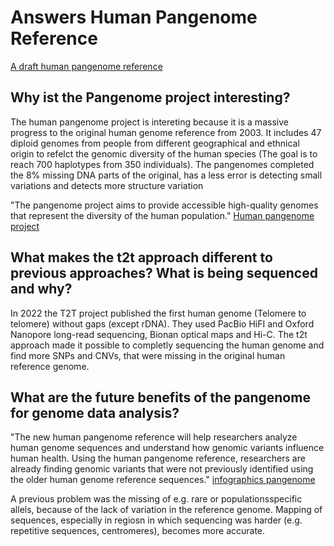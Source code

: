 # Answers Human Pangenome Reference 
[A draft human pangenome reference](https://doi.org/10.1038/s41586-023-05896-x) 

## Why ist the Pangenome project interesting?
The human pangenome project is intereting because it is a massive progress to the original human genome reference from 2003. It includes 47 diploid genomes from people from different geographical and ethnical origin to refelct the genomic diversity of the human species (The goal is to reach 700  haplotypes from 350 individuals). The pangenomes completed the 8% missing DNA parts of the original, has a less error is detecting small variations and detects more structure variation 

"The pangenome project aims to provide accessible high-quality genomes that represent the diversity of the human population." [Human pangenome project](https://humanpangenomeproject.org)


## What makes the t2t approach different to previous approaches? What is being sequenced and why?
In 2022 the T2T project published the first human genome (Telomere to telomere) without gaps (except rDNA). They used PacBio HiFI and Oxford Nanopore long-read sequencing, Bionan optical maps and Hi-C.
The t2t approach made it possible to completly sequencing the human genome and find more SNPs and CNVs, that were missing in the original human reference genome. 


## What are the future benefits of the pangenome for genome data analysis?
"The new human pangenome reference will help researchers analyze human genome sequences and understand how genomic variants influence human health. Using the human pangenome reference, researchers are already finding genomic variants that were not previously identified using the older human genome reference sequences." 
[infographics pangenome](https://www.genome.gov/about-genomics/educational-resources/infographics/pangenome#:~:text=The%20new%20human%20pangenome%20reference%20will%20help%20researchers%20analyze%20human,older%20human%20genome%20reference%20sequences)

A previous problem was the missing of e.g. rare or populationsspecific allels, because of the lack of variation in the reference genome. Mapping of sequences, especially in regiosn in which sequencing was harder (e.g. repetitive sequences, centromeres), becomes more accurate. 



